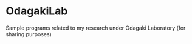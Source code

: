 # OdagakiLab
Sample programs related to my research under Odagaki Laboratory (for sharing purposes)
